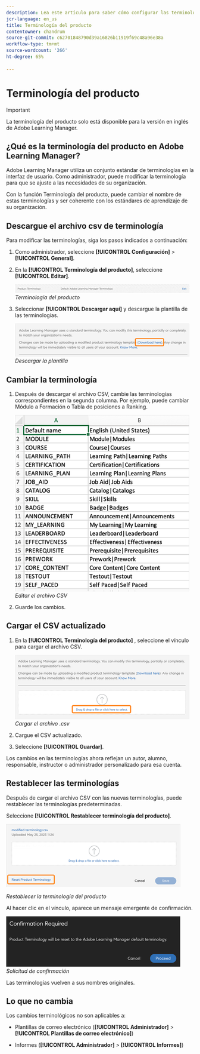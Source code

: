 ```yaml
---
description: Lea este artículo para saber cómo configurar las terminologías en la interfaz de usuario.
jcr-language: en_us
title: Terminología del producto
contentowner: chandrum
source-git-commit: c62701848790d39a16826b11919f69c48a96e38a
workflow-type: tm+mt
source-wordcount: '266'
ht-degree: 65%

---
```


# Terminología del producto

>[!IMPORTANT]
>
>La terminología del producto solo está disponible para la versión en inglés de Adobe Learning Manager.

## ¿Qué es la terminología del producto en Adobe Learning Manager?

Adobe Learning Manager utiliza un conjunto estándar de terminologías en la interfaz de usuario. Como administrador, puede modificar la terminología para que se ajuste a las necesidades de su organización.

Con la función Terminología del producto, puede cambiar el nombre de estas terminologías y ser coherente con los estándares de aprendizaje de su organización.

## Descargue el archivo csv de terminología

Para modificar las terminologías, siga los pasos indicados a continuación:

1. Como administrador, seleccione **[!UICONTROL Configuración]** > **[!UICONTROL General]**.
1. En la **[!UICONTROL Terminología del producto]**, seleccione **[!UICONTROL Editar]**.

   ![](assets/product-terminology-settings.png)
   _Terminología del producto_

1. Seleccionar **[!UICONTROL Descargar aquí]** y descargue la plantilla de las terminologías.

   ![](assets/download-here-pt.png)
   _Descargar la plantilla_

## Cambiar la terminología

1. Después de descargar el archivo CSV, cambie las terminologías correspondientes en la segunda columna. Por ejemplo, puede cambiar Módulo a Formación o Tabla de posiciones a Ranking.

   ![](assets/csv-product-terminology.png)
   _Editar el archivo CSV_

1. Guarde los cambios.

## Cargar el CSV actualizado

1. En la **[!UICONTROL Terminología del producto]** , seleccione el vínculo para cargar el archivo CSV.

   ![](assets/update-the-csv.png)
   _Cargar el archivo .csv_

1. Cargue el CSV actualizado.
1. Seleccione **[!UICONTROL Guardar]**.

Los cambios en las terminologías ahora reflejan un autor, alumno, responsable, instructor o administrador personalizado para esa cuenta.

## Restablecer las terminologías

Después de cargar el archivo CSV con las nuevas terminologías, puede restablecer las terminologías predeterminadas.

Seleccione **[!UICONTROL Restablecer terminología del producto]**.

![](assets/reset-the-terminology.png)

_Restablecer la terminología del producto_

Al hacer clic en el vínculo, aparece un mensaje emergente de confirmación.

![](assets/confirmation.png)
_Solicitud de confirmación_

Las terminologías vuelven a sus nombres originales.

## Lo que no cambia

Los cambios terminológicos no son aplicables a:

* Plantillas de correo electrónico (**[!UICONTROL Administrador]** > **[!UICONTROL Plantillas de correo electrónico]**)

* Informes (**[!UICONTROL Administrador]** > **[!UICONTROL Informes]**)

